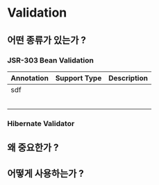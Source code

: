 # Validation 

## 어떤 종류가 있는가 ?

### JSR-303 Bean Validation

|Annotation|Support Type|Description|
|----------|------------|-----------|
|sdf|   |   |   |   |   |   |
|   |   |   |   |   |   |   |
|   |   |   |   |   |   |   |
|   |   |   |   |   |   |   |
|   |   |   |   |   |   |   |
|   |   |   |   |   |   |   |

### Hibernate Validator

## 왜 중요한가 ?

## 어떻게 사용하는가 ?
